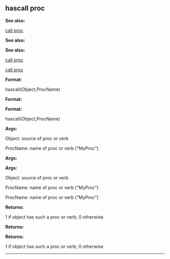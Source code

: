 

 hascall proc
--------------




**See also:** 


[call proc](#/proc/call) 



**See also:** 

**See also:**

[call proc](#/proc/call) 

[call proc](#/proc/call)


**Format:** 


 hascall(Object,ProcName)
 


**Format:** 

**Format:**

 hascall(Object,ProcName)



**Args:** 


 Object: source of proc or verb
 
 ProcName: name of proc or verb ("MyProc")
 



**Args:** 

**Args:**

 Object: source of proc or verb
 
 ProcName: name of proc or verb ("MyProc")
 


 ProcName: name of proc or verb ("MyProc")



**Returns:** 


 1 if object has such a proc or verb; 0 otherwise
 


**Returns:** 

**Returns:**

 1 if object has such a proc or verb; 0 otherwise



---


